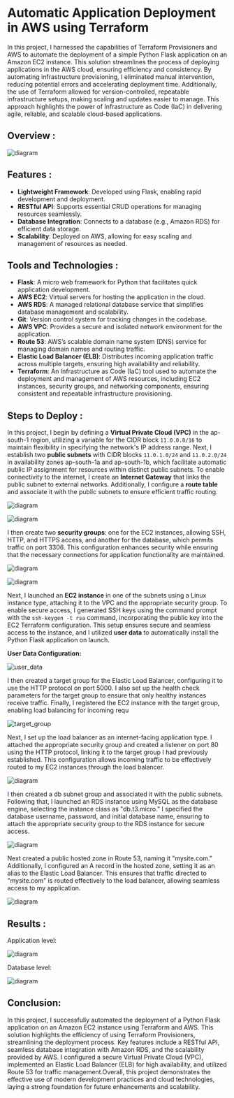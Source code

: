 ﻿# Automatic Application Deployment in AWS using Terraform

In this project, I harnessed the capabilities of Terraform Provisioners and AWS to automate the deployment of a simple Python Flask application on an Amazon EC2 instance. This solution streamlines the process of deploying applications in the AWS cloud, ensuring efficiency and consistency. By automating infrastructure provisioning, I eliminated manual intervention, reducing potential errors and accelerating deployment time. Additionally, the use of Terraform allowed for version-controlled, repeatable infrastructure setups, making scaling and updates easier to manage. This approach highlights the power of Infrastructure as Code (IaC) in delivering agile, reliable, and scalable cloud-based applications.

## Overview :
![diagram](https://github.com/gopika09/Automatic_Applicatio_Deployment_in_AWS_using_Terraform/blob/main/pictures/Screenshot%202024-10-05%20233406.png)

## Features :

- **Lightweight Framework**: Developed using Flask, enabling rapid development and deployment.
- **RESTful API**: Supports essential CRUD operations for managing resources seamlessly.
- **Database Integration**: Connects to a database (e.g., Amazon RDS) for efficient data storage.
- **Scalability**: Deployed on AWS, allowing for easy scaling and management of resources as needed.

## Tools and Technologies :

- **Flask**: A micro web framework for Python that facilitates quick application development.
- **AWS EC2**: Virtual servers for hosting the application in the cloud.
- **AWS RDS**: A managed relational database service that simplifies database management and scalability.
- **Git**: Version control system for tracking changes in the codebase.
- **AWS VPC**: Provides a secure and isolated network environment for the application.
- **Route 53**: AWS’s scalable domain name system (DNS) service for managing domain names and routing traffic.
- **Elastic Load Balancer (ELB)**: Distributes incoming application traffic across multiple targets, ensuring high availability and reliability.
- **Terraform**: An Infrastructure as Code (IaC) tool used to automate the deployment and management of AWS resources, including EC2 instances, security groups, and networking components, ensuring consistent and repeatable infrastructure provisioning.
 

## Steps to Deploy :



In this project, I begin by defining a **Virtual Private Cloud (VPC)** in the ap-south-1 region, utilizing a variable for the CIDR block `11.0.0.0/16` to maintain flexibility in specifying the network's IP address range. Next, I establish two **public subnets** with CIDR blocks `11.0.1.0/24` and `11.0.2.0/24` in availability zones ap-south-1a and ap-south-1b, which facilitate automatic public IP assignment for resources within distinct public subnets. To enable connectivity to the internet, I create an **Internet Gateway** that links the public subnet to external networks. Additionally, I configure a **route table** and associate it with the public subnets to ensure efficient traffic routing.

![diagram](https://github.com/gopika09/Automatic_Applicatio_Deployment_in_AWS_using_Terraform/blob/main/pictures/vpc.png)

![diagram](https://github.com/gopika09/Automatic_Applicatio_Deployment_in_AWS_using_Terraform/blob/main/pictures/subnets.png)



I then create two **security groups**: one for the EC2 instances, allowing SSH, HTTP, and HTTPS access, and another for the database, which permits traffic on port 3306. This configuration enhances security while ensuring that the necessary connections for application functionality are maintained.

![diagram](https://github.com/gopika09/Automatic_Applicatio_Deployment_in_AWS_using_Terraform/blob/main/pictures/sg%20ec2.png)

![diagram](https://github.com/gopika09/Automatic_Applicatio_Deployment_in_AWS_using_Terraform/blob/main/pictures/sg%20database.png)



Next, I launched an **EC2 instance** in one of the subnets using a Linux instance type, attaching it to the VPC and the appropriate security group. To enable secure access, I generated SSH keys using the command prompt with the `ssh-keygen -t rsa` command, incorporating the public key into the EC2 Terraform configuration. This setup ensures secure and seamless access to the instance, and I utilized **user data** to automatically install the Python Flask application on launch.



**User Data Configuration:**

![user_data](https://github.com/gopika09/Automatic_Applicatio_Deployment_in_AWS_using_Terraform/blob/main/pictures/user%20data.png)


I then created a target group for the Elastic Load Balancer, configuring it to use the HTTP protocol on port 5000. I also set up the health check parameters for the target group to ensure that only healthy instances receive traffic. Finally, I registered the EC2 instance with the target group, enabling load balancing for incoming requ

![target_group](https://github.com/gopika09/Automatic_Applicatio_Deployment_in_AWS_using_Terraform/blob/main/pictures/target%20group.png)



Next, I set up the load balancer as an internet-facing application type. I attached the appropriate security group and created a listener on port 80 using the HTTP protocol, linking it to the target group I had previously established. This configuration allows incoming traffic to be effectively routed to my EC2 instances through the load balancer.  

![diagram](https://github.com/gopika09/Automatic_Applicatio_Deployment_in_AWS_using_Terraform/blob/main/pictures/load%20balancer.png)



I then created a db subnet group and associated it with the public subnets. Following that, I launched an RDS instance using MySQL as the database engine, selecting the instance class as "db.t3.micro." I specified the database username, password, and initial database name, ensuring to attach the appropriate security group to the RDS instance for secure access.  

![diagram](https://github.com/gopika09/Automatic_Applicatio_Deployment_in_AWS_using_Terraform/blob/main/pictures/subnet%20group.png)



Next created a public hosted zone in Route 53, naming it "mysite.com." Additionally, I configured an A record in the hosted zone, setting it as an alias to the Elastic Load Balancer. This ensures that traffic directed to "mysite.com" is routed effectively to the load balancer, allowing seamless access to my application.  

![diagram](https://github.com/gopika09/Automatic_Applicatio_Deployment_in_AWS_using_Terraform/blob/main/pictures/public%20hosted%20zone.png)



## Results :

Application level:


![diagram](https://github.com/gopika09/Automatic_Applicatio_Deployment_in_AWS_using_Terraform/blob/main/pictures/application%20level.png)

Database level:


![diagram](https://github.com/gopika09/Automatic_Applicatio_Deployment_in_AWS_using_Terraform/blob/main/pictures/database%20level.png)


## Conclusion:

In this project, I successfully automated the deployment of a Python Flask application on an Amazon EC2 instance using Terraform and AWS. This solution highlights the efficiency of using Terraform Provisioners, streamlining the deployment process. Key features include a RESTful API, seamless database integration with Amazon RDS, and the scalability provided by AWS. I configured a secure Virtual Private Cloud (VPC), implemented an Elastic Load Balancer (ELB) for high availability, and utilized Route 53 for traffic management.Overall, this project demonstrates the effective use of modern development practices and cloud technologies, laying a strong foundation for future enhancements and scalability.









